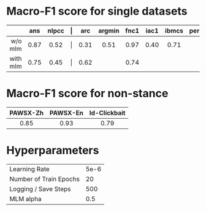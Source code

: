 # Macro-F1 score for single datasets

|          |  ans | nlpcc | \|  |  arc | argmin | fnc1 | iac1 | ibmcs | perspectrum | semeval2016t6 | snopes | twitter2015 | twitter2017 | vast |
|---------:|:----:|:-----:|:---:|:----:|:------:|:----:|:----:|:-----:|:-----------:|:-------------:|:------:|:-----------:|:-----------:|:----:|
|  w/o mlm | 0.87 |  0.52 | \|  | 0.31 |  0.51  | 0.97 | 0.40 |  0.71 |     0.83    |      0.23     |  0.75  |     0.65    |     0.67    | 0.49 |
| with mlm | 0.75 |  0.45 | \|  | 0.62 |        | 0.74 |      |       |             |               |        |             |             |      |

# Macro-F1 score for non-stance

| PAWSX-Zh | PAWSX-En | Id-Clickbait |
|:--------:|:--------:|:------------:|
|   0.85   |   0.93   |     0.79     |


# Hyperparameters
<table>
<tr><td>Learning Rate</td><td> 5e-6 </td></tr>
<tr><td>Number of Train Epochs</td><td> 20 </td></tr>
<tr><td>Logging / Save Steps</td><td> 500 </td></tr>
<tr><td>MLM alpha</td><td> 0.5 </td></tr>
</table>
